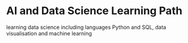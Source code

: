 # AI and Data Science Learning Path
learning data science including languages Python and SQL, data visualisation and machine learning
